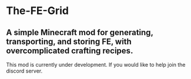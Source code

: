 # The-FE-Grid
## A simple Minecraft mod for generating, transporting, and storing FE, with overcomplicated crafting recipes.


This mod is currently under development. If you would like to help join the discord server.
